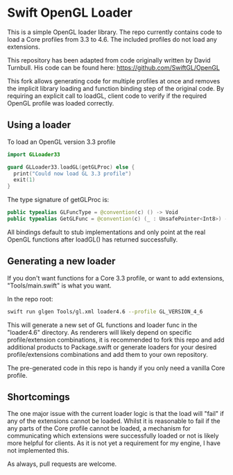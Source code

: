 Swift OpenGL Loader
=======================

This is a simple OpenGL loader library. The repo currently contains code to load
a Core profiles from 3.3 to 4.6. The included profiles do not load any extensions.

This repository has been adapted from code originally written by David Turnbull.
His code can be found here: https://github.com/SwiftGL/OpenGL

This fork allows generating code for multiple profiles at once and removes the implicit
library loading and function binding step of the original code.
By requiring an explicit call to loadGL,  client code to verify if the required OpenGL
profile was loaded correctly.


Using a loader
----------------------

To load an OpenGL version 3.3 profile

```swift
import GLLoader33

guard GLLoader33.loadGL(getGLProc) else {
  print("Could now load GL 3.3 profile")
  exit(1)
}
```

The type signature of getGLProc is:

```swift
public typealias GLFuncType = @convention(c) () -> Void
public typealias GetGLFunc = @convention(c) (_ : UnsafePointer<Int8>) -> GLFuncType?
```

All bindings default to stub implementations and only point at the real OpenGL
functions after loadGL() has returned successfully.

Generating a new loader
------------------------

If you don't want functions for a Core 3.3 profile, or want to add extensions,
"Tools/main.swift" is what you want.

In the repo root:

```bash
swift run glgen Tools/gl.xml loader4.6 --profile GL_VERSION_4_6
```

This will generate a new set of GL functions and loader func in the "loader4.6"
directory. As renderers will likely depend on specific profile/extension
combinations, it is recommended to fork this repo and add additional products to
Package.swift or generate loaders for your desired profile/extensions combinations
and add them to your own repository.

The pre-generated code in this repo is handy if you only need a vanilla Core
profile.


Shortcomings
-----------------

The one major issue with the current loader logic is that the load will "fail" if
any of the extensions cannot be loaded. Whilst it is reasonable to fail if the
any parts of the Core profile cannot be loaded, a mechanism for communicating
which extensions were successfully loaded or not is likely more helpful for
clients. As it is not yet a requirement for my engine, I have not implemented
this.

As always, pull requests are welcome.
